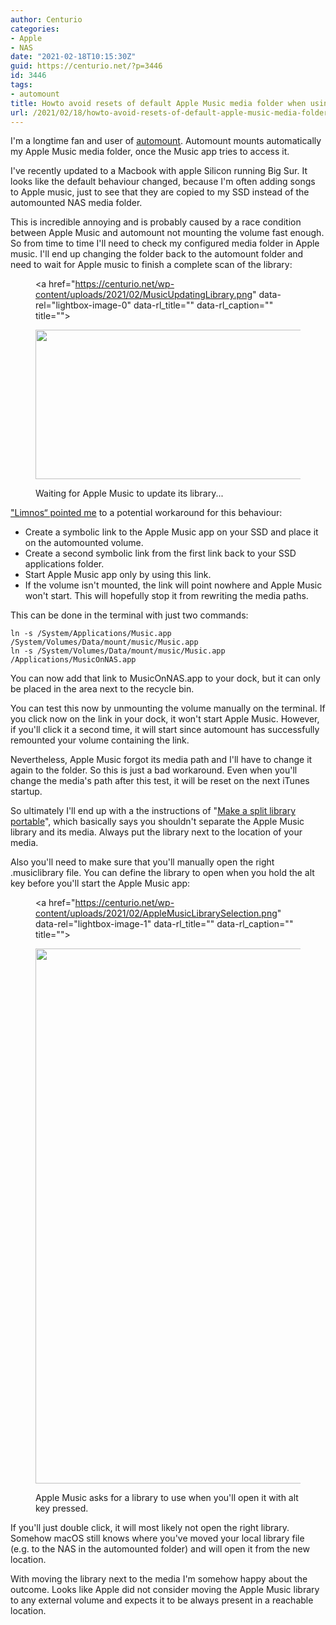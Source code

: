 ```yaml
---
author: Centurio
categories:
- Apple
- NAS
date: "2021-02-18T10:15:30Z"
guid: https://centurio.net/?p=3446
id: 3446
tags:
- automount
title: Howto avoid resets of default Apple Music media folder when using a NAS
url: /2021/02/18/howto-avoid-resets-of-default-apple-music-media-folder-when-using-a-nas/
---
```

I'm a longtime fan and user of [automount](https://centurio.net/2016/03/16/automount-network-shares-on-mac-os-for-use-in-itunes/). Automount mounts automatically my Apple Music media folder, once the Music app tries to access it.

I've recently updated to a Macbook with apple Silicon running Big Sur. It looks like the default behaviour changed, because I'm often adding songs to Apple music, just to see that they are copied to my SSD instead of the automounted NAS media folder.

This is incredible annoying and is probably caused by a race condition between Apple Music and automount not mounting the volume fast enough. So from time to time I'll need to check my configured media folder in Apple music. I'll end up changing the folder back to the automount folder and need to wait for Apple music to finish a complete scan of the library:<figure class="wp-block-image size-large"><a href="https://centurio.net/wp-content/uploads/2021/02/MusicUpdatingLibrary.png" data-rel="lightbox-image-0" data-rl\_title="" data-rl\_caption="" title="">

<img loading="lazy" width="452" height="239" src="https://centurio.net/wp-content/uploads/2021/02/MusicUpdatingLibrary.png" alt="" class="wp-image-3447" srcset="https://centurio.net/wp-content/uploads/2021/02/MusicUpdatingLibrary.png 452w, https://centurio.net/wp-content/uploads/2021/02/MusicUpdatingLibrary-300x159.png 300w" sizes="(max-width: 452px) 100vw, 452px" /> </a><figcaption>Waiting for Apple Music to update its library...</figcaption></figure> 

["Limnos&#8220; pointed me](https://discussions.apple.com/thread/252216475) to a potential workaround for this behaviour:

  * Create a symbolic link to the Apple Music app on your SSD and place it on the automounted volume.
  * Create a second symbolic link from the first link back to your SSD applications folder.
  * Start Apple Music app only by using this link.
  * If the volume isn't mounted, the link will point nowhere and Apple Music won't start. This will hopefully stop it from rewriting the media paths.

This can be done in the terminal with just two commands:

```
ln -s /System/Applications/Music.app /System/Volumes/Data/mount/music/Music.app
ln -s /System/Volumes/Data/mount/music/Music.app /Applications/MusicOnNAS.app
```

You can now add that link to MusicOnNAS.app to your dock, but it can only be placed in the area next to the recycle bin.

You can test this now by unmounting the volume manually on the terminal. If you click now on the link in your dock, it won't start Apple Music. However, if you'll click it a second time, it will start since automount has successfully remounted your volume containing the link.

Nevertheless, Apple Music forgot its media path and I'll have to change it again to the folder. So this is just a bad workaround. Even when you'll change the media's path after this test, it will be reset on the next iTunes startup.

So ultimately I'll end up with a the instructions of "[Make a split library portable](https://discussions.apple.com/docs/DOC-7392)", which basically says you shouldn't separate the Apple Music library and its media. Always put the library next to the location of your media.

Also you'll need to make sure that you'll manually open the right .musiclibrary file. You can define the library to open when you hold the alt key before you'll start the Apple Music app:<figure class="wp-block-image size-large"><a href="https://centurio.net/wp-content/uploads/2021/02/AppleMusicLibrarySelection.png" data-rel="lightbox-image-1" data-rl\_title="" data-rl\_caption="" title="">

<img loading="lazy" width="744" height="856" src="https://centurio.net/wp-content/uploads/2021/02/AppleMusicLibrarySelection.png" alt="" class="wp-image-3448" srcset="https://centurio.net/wp-content/uploads/2021/02/AppleMusicLibrarySelection.png 744w, https://centurio.net/wp-content/uploads/2021/02/AppleMusicLibrarySelection-261x300.png 261w" sizes="(max-width: 744px) 100vw, 744px" /> </a><figcaption>Apple Music asks for a library to use when you'll open it with alt key pressed.</figcaption></figure> 

If you'll just double click, it will most likely not open the right library. Somehow macOS still knows where you've moved your local library file (e.g. to the NAS in the automounted folder) and will open it from the new location.

With moving the library next to the media I'm somehow happy about the outcome. Looks like Apple did not consider moving the Apple Music library to any external volume and expects it to be always present in a reachable location.